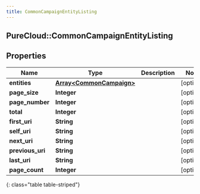 ```yaml
---
title: CommonCampaignEntityListing
---
```

## PureCloud::CommonCampaignEntityListing

## Properties

|Name | Type | Description | Notes|
|------------ | ------------- | ------------- | -------------|
| **entities** | [**Array&lt;CommonCampaign&gt;**](CommonCampaign.html) |  | [optional] |
| **page_size** | **Integer** |  | [optional] |
| **page_number** | **Integer** |  | [optional] |
| **total** | **Integer** |  | [optional] |
| **first_uri** | **String** |  | [optional] |
| **self_uri** | **String** |  | [optional] |
| **next_uri** | **String** |  | [optional] |
| **previous_uri** | **String** |  | [optional] |
| **last_uri** | **String** |  | [optional] |
| **page_count** | **Integer** |  | [optional] |
{: class="table table-striped"}


